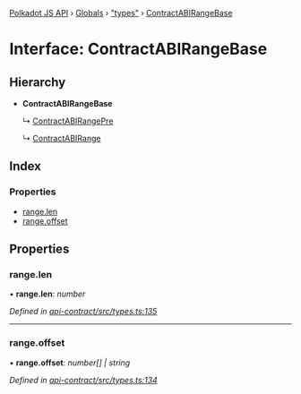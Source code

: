 [Polkadot JS API](../README.md) › [Globals](../globals.md) › ["types"](../modules/_types_.md) › [ContractABIRangeBase](_types_.contractabirangebase.md)

# Interface: ContractABIRangeBase

## Hierarchy

* **ContractABIRangeBase**

  ↳ [ContractABIRangePre](_types_.contractabirangepre.md)

  ↳ [ContractABIRange](_types_.contractabirange.md)

## Index

### Properties

* [range.len](_types_.contractabirangebase.md#range.len)
* [range.offset](_types_.contractabirangebase.md#range.offset)

## Properties

###  range.len

• **range.len**: *number*

*Defined in [api-contract/src/types.ts:135](https://github.com/polkadot-js/api/blob/bf946c20d/packages/api-contract/src/types.ts#L135)*

___

###  range.offset

• **range.offset**: *number[] | string*

*Defined in [api-contract/src/types.ts:134](https://github.com/polkadot-js/api/blob/bf946c20d/packages/api-contract/src/types.ts#L134)*
